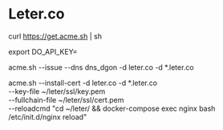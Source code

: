 # Leter.co

curl https://get.acme.sh | sh

export DO_API_KEY=

acme.sh --issue --dns dns_dgon -d leter.co -d *.leter.co


acme.sh --install-cert -d leter.co -d *.leter.co \
--key-file ~/leter/ssl/key.pem \
--fullchain-file ~/leter/ssl/cert.pem \
--reloadcmd "cd ~/leter/ && docker-compose exec nginx bash /etc/init.d/nginx reload"

